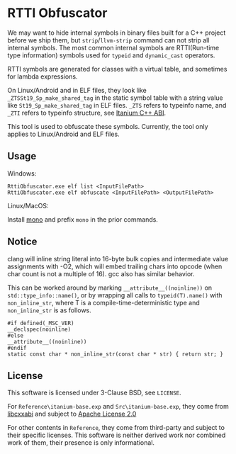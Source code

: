 # RTTI Obfuscator

We may want to hide internal symbols in binary files built for a C++ project before we ship them, but `strip`/`llvm-strip` command can not strip all internal symbols. The most common internal symbols are RTTI(Run-time type information) symbols used for `typeid` and `dynamic_cast` operators.

RTTI symbols are generated for classes with a virtual table, and sometimes for lambda expressions.

On Linux/Android and in ELF files, they look like `_ZTSSt19_Sp_make_shared_tag` in the static symbol table with a string value like `St19_Sp_make_shared_tag` in ELF files. `_ZTS` refers to typeinfo name, and `_ZTI` refers to typeinfo structure, see [Itanium C++ ABI](https://itanium-cxx-abi.github.io/cxx-abi/abi.html#mangling-special-vtables).

This tool is used to obfuscate these symbols. Currently, the tool only applies to Linux/Android and ELF files.

## Usage

Windows:

    RttiObfuscator.exe elf list <InputFilePath>
    RttiObfuscator.exe elf obfuscate <InputFilePath> <OutputFilePath>

Linux/MacOS:

Install [mono](https://www.mono-project.com/download/stable/) and prefix `mono` in the prior commands.

## Notice

clang will inline string literal into 16-byte bulk copies and intermediate value assignments with -O2, which will embed trailing chars into opcode (when char count is not a multiple of 16). gcc also has similar behavior.

This can be worked around by marking `__attribute__((noinline))` on `std::type_info::name()`, or by wrapping all calls to `typeid(T).name()` with `non_inline_str`, where T is a compile-time-deterministic type and `non_inline_str` is as follows.

    #if defined(_MSC_VER)
    __declspec(noinline)
    #else
    __attribute__((noinline))
    #endif
    static const char * non_inline_str(const char * str) { return str; }

## License

This software is licensed under 3-Clause BSD, see `LICENSE`.

For `Reference\itanium-base.exp` and `Src\itanium-base.exp`, they come from [libcxxabi](https://github.com/llvm-mirror/libcxxabi) and subject to [Apache License 2.0](https://github.com/llvm-mirror/libcxxabi/blob/master/LICENSE.TXT)

For other contents in `Reference`, they come from third-party and subject to their specific licenses. This software is neither derived work nor combined work of them, their presence is only informational.
